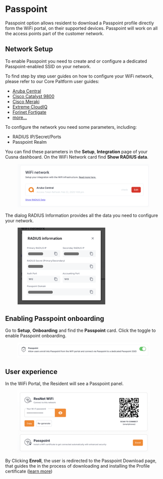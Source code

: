 # Passpoint

Passpoint option allows resident to download a Passpoint profile directly form the WiFi portal, on their supported devices. Passpoint will work on all the access points part of the customer network.

## Network Setup

To enable Passpoint you need to create and or configure a dedicated Passpoint-enabled SSID on your network.

To find step by step user guides on how to configure your WiFi network, please refer to our Core Paltform user guides:

* [Aruba Central](https://cloud4wi.zendesk.com/hc/en-us/articles/21805428506893-Aruba-Central-Passpoint-configuration)
* [Cisco Catalyst 9800](https://cloud4wi.zendesk.com/hc/en-us/articles/10531050431885-Cisco-Catalyst-9800-Passpoint-configuration)
* [Cisco Meraki](https://cloud4wi.zendesk.com/hc/en-us/articles/4413079885069-Meraki-Passpoint-configuration)
* [Extreme CloudIQ](https://cloud4wi.zendesk.com/knowledge/articles/5945572850189/en-us?brand_id=2977846\&return_to=%2Fhc%2Fen-us%2Farticles%2F5945572850189)
* [Forinet Fortigate](https://cloud4wi.zendesk.com/hc/en-us/signin?return_to=https%3A%2F%2Fcloud4wi.zendesk.com%2Fhc%2Fen-us%2Farticles%2F6031652408077-Fortinet-FortiGate-Passpoint-Configuration)
* [more...](https://cloud4wi.zendesk.com/hc/en-us/articles/18939388439309-Passpoint-Network-Configuration)

To configure the network you need some parameters, including:

* RADIUS IP/Secret/Ports
* Passpoint Realm

You can find these parameters in the **Setup**, **Integration** page of your Cusna dashboard. On the WiFi Network card find **Show RADIUS data**.

<figure><img src="../.gitbook/assets/image (365).png" alt=""><figcaption></figcaption></figure>

The dialog RADIUS Information provides all the data you need to configure your network.

<figure><img src="../.gitbook/assets/image.png" alt="" width="282"><figcaption></figcaption></figure>

## Enabling Passpoint onboarding

Go to **Setup**, **Onboarding** and find the **Passpoint** card. Click the toggle to enable Passpoint onboarding.

<figure><img src="../.gitbook/assets/image (364).png" alt=""><figcaption></figcaption></figure>

## User experience

In the WiFi Portal, the Resident will see a Passpoint panel.

<figure><img src="../.gitbook/assets/image (1).png" alt=""><figcaption></figcaption></figure>

By Clicking **Enroll**, the user is redirected to the Passpoint Download page, that guides the in the process of downloading and installing the Profile certificate ([learn more](https://cloud4wi.zendesk.com/hc/en-us/articles/4413031728781-WiFi-Profile-Download-Page))


